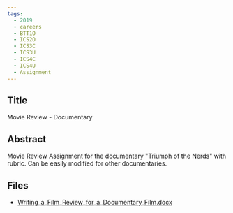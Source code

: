 ```yaml
---
tags:
  - 2019
  - careers
  - BTT1O
  - ICS2O
  - ICS3C
  - ICS3U
  - ICS4C
  - ICS4U
  - Assignment
---
```

    
## Title

Movie Review - Documentary 

## Abstract

Movie Review Assignment for the documentary "Triumph of the Nerds" with rubric.  Can be easily modified for other documentaries.

## Files

- [Writing_a_Film_Review_for_a_Documentary_Film.docx](https://www.russellgordon.ca/acse/cemc-cse-resources/resources/2019/Richard_VanDeWiele/Writing_a_Film_Review_for_a_Documentary_Film.docx)
